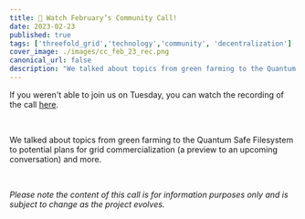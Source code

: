 ```yaml
---
title: 👀 Watch February’s Community Call!
date: 2023-02-23
published: true
tags: ['threefold_grid','technology','community', 'decentralization']
cover_image: ./images/cc_feb_23_rec.png
canonical_url: false
description: "We talked about topics from green farming to the Quantum Safe Filesystem to potential plans for grid commercialization (a preview to an upcoming conversation) and more."
---
```


If you weren't able to join us on Tuesday, you can watch the recording of the call [here](https://forum.threefold.io/t/february-2023-q-a-community-call-recording/3803).

<br/>

We talked about topics from green farming to the Quantum Safe Filesystem to potential plans for grid commercialization (a preview to an upcoming conversation) and more.

<br/>

_Please note the content of this call is for information purposes only and is subject to change as the project evolves._